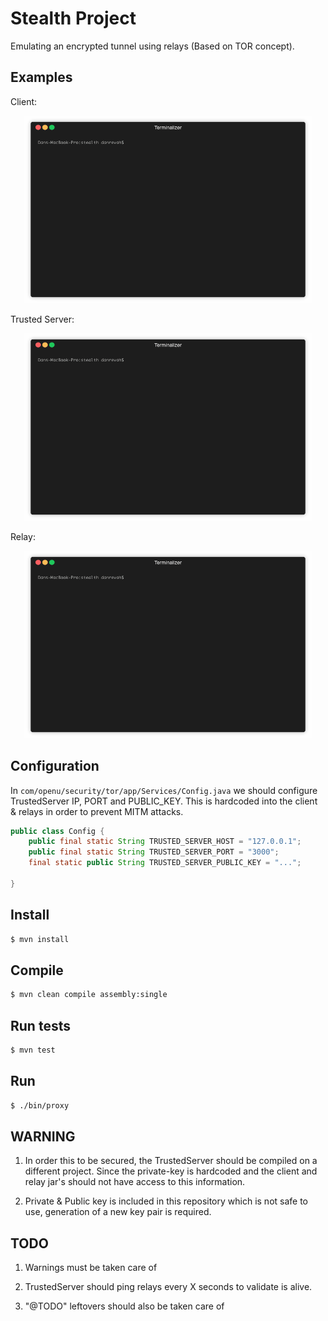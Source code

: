 #  Stealth Project

Emulating an encrypted tunnel using relays (Based on TOR concept).

## Examples

Client:

<p align="center">
  <img width="460" height="300" src="docs/gifs/client.gif">
</p>


Trusted Server:



<p align="center">
  <img width="460" height="300" src="docs/gifs/trusted-server.gif">
</p>


Relay:

<p align="center">
  <img width="460" height="300" src="docs/gifs/relay.gif">
</p>

## Configuration
In `com/openu/security/tor/app/Services/Config.java` we should configure TrustedServer IP, PORT and PUBLIC_KEY.
This is hardcoded into the client & relays in order to prevent MITM attacks.

```java
public class Config {
    public final static String TRUSTED_SERVER_HOST = "127.0.0.1";
    public final static String TRUSTED_SERVER_PORT = "3000";
    final static public String TRUSTED_SERVER_PUBLIC_KEY = "...";

}
```
## Install

```sh 
$ mvn install
```

## Compile

```sh 
$ mvn clean compile assembly:single
```

## Run tests

```sh 
$ mvn test
```

## Run

```sh 
$ ./bin/proxy 
```

## WARNING

1. In order this to be secured, the TrustedServer should be compiled on a different project.
Since the private-key is hardcoded and the client and relay jar's should not have access to this information.

2. Private & Public key is included in this repository which is not safe to use, generation of a new key pair is required.

## TODO

1. Warnings must be taken care of

2. TrustedServer should ping relays every X seconds to validate is alive.

3. "@TODO" leftovers should also be taken care of